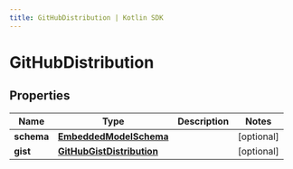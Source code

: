 ```yaml
---
title: GitHubDistribution | Kotlin SDK
---
```




# GitHubDistribution

## Properties
Name | Type | Description | Notes
------------ | ------------- | ------------- | -------------
**schema** | [**EmbeddedModelSchema**](EmbeddedModelSchema) |  |  [optional]
**gist** | [**GitHubGistDistribution**](GitHubGistDistribution) |  |  [optional]




